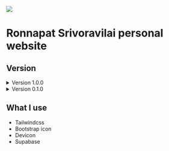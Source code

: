 ![](https://ronnapat.com/favicon.ico)
# Ronnapat Srivoravilai personal website

## Version
<details>
    <summary markdown="span">Version 1.0.0</summary>
    In this version I use tailwindcss with svelte kit also in this version I add th languages
</details>
<details>
    <summary markdown="span">Version 0.1.0</summary>
    In this version I use bootstrap with svelte kit but in this version we only have 1 languages
</details>

## What I use

- Tailwindcss
- Bootstrap icon
- Devicon
- Supabase
